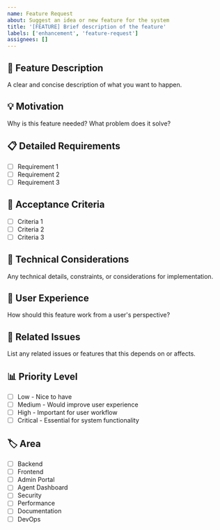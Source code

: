 ```yaml
---
name: Feature Request
about: Suggest an idea or new feature for the system
title: '[FEATURE] Brief description of the feature'
labels: ['enhancement', 'feature-request']
assignees: []
---
```


## 🚀 Feature Description
A clear and concise description of what you want to happen.

## 💡 Motivation
Why is this feature needed? What problem does it solve?

## 📋 Detailed Requirements
- [ ] Requirement 1
- [ ] Requirement 2  
- [ ] Requirement 3

## 🎯 Acceptance Criteria
- [ ] Criteria 1
- [ ] Criteria 2
- [ ] Criteria 3

## 🔧 Technical Considerations
Any technical details, constraints, or considerations for implementation.

## 📱 User Experience
How should this feature work from a user's perspective?

## 🔗 Related Issues
List any related issues or features that this depends on or affects.

## 📊 Priority Level
- [ ] Low - Nice to have
- [ ] Medium - Would improve user experience
- [ ] High - Important for user workflow
- [ ] Critical - Essential for system functionality

## 🏷️ Area
- [ ] Backend
- [ ] Frontend
- [ ] Admin Portal
- [ ] Agent Dashboard
- [ ] Security
- [ ] Performance
- [ ] Documentation
- [ ] DevOps
